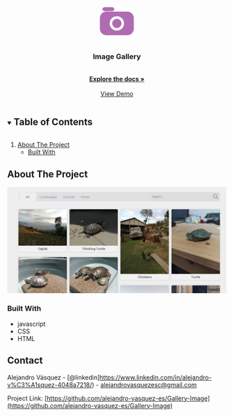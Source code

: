 <!-- PROJECT LOGO -->
<br />
<p align="center">
  <a href="https://github.com/alejandro-vasquez-es/Gallery-Image">
    <img src="assets/img/svg/camera.svg" alt="Logo" width="80" height="80">
  </a>

  <h3 align="center">Image Gallery</h3>

  <p align="center">
    <br />
    <a href="https://github.com/alejandro-vasquez-es/Gallery-Image"><strong>Explore the docs »</strong></a>
    <br />
    <br />
    <a href="https://alejandro-vasquez-es.github.io/Gallery-Image/">View Demo</a>
  </p>
</p>



<!-- TABLE OF CONTENTS -->
<details open="open">
  <summary><h2 style="display: inline-block">Table of Contents</h2></summary>
  <ol>
    <li>
      <a href="#about-the-project">About The Project</a>
      <ul>
        <li><a href="#built-with">Built With</a></li>
      </ul>
    </li>
  </ol>
</details>

## About The Project



<img src="assets/img/png/screenshot.png">


### Built With

* javascript
* CSS
* HTML


## Contact

Alejandro Vásquez - [@linkedin]https://www.linkedin.com/in/alejandro-v%C3%A1squez-4048a7218/) - alejandrovasquezesc@gmail.com

Project Link: [https://github.com/alejandro-vasquez-es/Gallery-Image](https://github.com/alejandro-vasquez-es/Gallery-Image)
